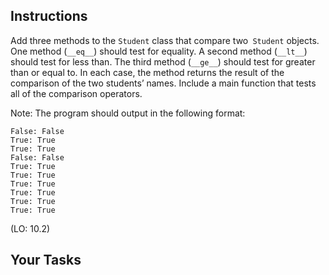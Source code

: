 ## Instructions

Add three methods to the `Student` class that compare two` Student` objects. One method (`__eq__`) should test for equality. A second method (`__lt__`) should test for less than. The third method (`__ge__`) should test for greater than or equal to. In each case, the method returns the result of the comparison of the two students’ names. Include a main function that tests all of the comparison operators.

Note: The program should output in the following format:

```
False: False
True: True
True: True
False: False
True: True
True: True
True: True
True: True
True: True
True: True
```

(LO: 10.2)

## Your Tasks

